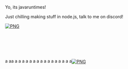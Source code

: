 Yo, its javaruntimes!

<label>Just chilling making stuff in node.js, talk to me on discord!</label>

[<img align="center" alt="PNG" src="https://i.ibb.co/XDHQRXF/image-2022-06-29-185627215.png"/>]()

</br>
</br>
</br>
</br>

a aa a a a a a a a a a a a a a a a a[<img align="center" alt="PNG" src="http://invidget.switchblade.xyz/BnRqXdzyHw"/>]()
